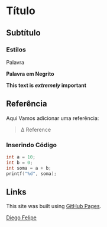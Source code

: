 # Título

## Subtítulo 

### Estilos
Palavra

**Palavra em Negrito**

**This text is _extremely_ important**

## Referência

Aqui Vamos adicionar uma referência:
> Δ Reference

### Inserindo Código
````c++
int a = 10;
int b = 0;
int soma = a + b;
printf("%d", soma);
````
## Links
This site was built using [GitHub Pages](https://pages.github.com/).

[Diego Felipe](https://sites.google.com/view/diegofelipe/)
